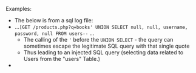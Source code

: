 Examples:
- The below is from a sql log file:
- ...`[GET /products.php?q=books' UNION SELECT null, null, username, password, null FROM users--` ...
	- The calling of the `'` before the `UNION SELECT` - the query can sometimes escape the legitimate SQL query with that single quote
	- Thus leading to an injected SQL query (selecting data related to Users from the "users" Table.)
- 